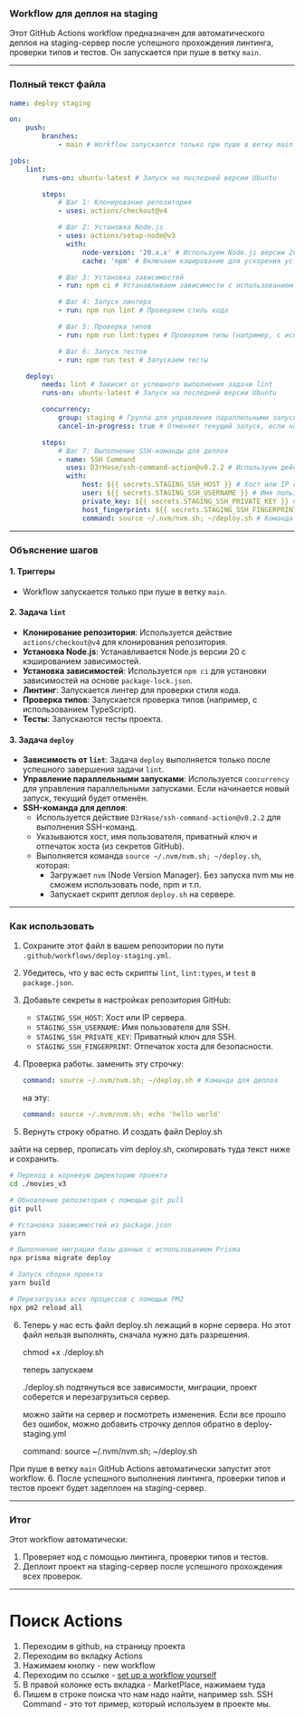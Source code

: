 ### **Workflow для деплоя на staging**

Этот GitHub Actions workflow предназначен для автоматического деплоя на staging-сервер после успешного прохождения линтинга, проверки типов и тестов. Он запускается при пуше в ветку `main`.

---

### **Полный текст файла**

```yaml
name: deploy staging

on:
    push:
        branches:
            - main # Workflow запускается только при пуше в ветку main

jobs:
    lint:
        runs-on: ubuntu-latest # Запуск на последней версии Ubuntu

        steps:
            # Шаг 1: Клонирование репозитория
            - uses: actions/checkout@v4

            # Шаг 2: Установка Node.js
            - uses: actions/setup-node@v3
              with:
                  node-version: '20.x.x' # Используем Node.js версии 20
                  cache: 'npm' # Включаем кэширование для ускорения установки зависимостей

            # Шаг 3: Установка зависимостей
            - run: npm ci # Устанавливаем зависимости с использованием package-lock.json

            # Шаг 4: Запуск линтера
            - run: npm run lint # Проверяем стиль кода

            # Шаг 5: Проверка типов
            - run: npm run lint:types # Проверяем типы (например, с использованием TypeScript)

            # Шаг 6: Запуск тестов
            - run: npm run test # Запускаем тесты

    deploy:
        needs: lint # Зависит от успешного выполнения задачи lint
        runs-on: ubuntu-latest # Запуск на последней версии Ubuntu

        concurrency:
            group: staging # Группа для управления параллельными запусками
            cancel-in-progress: true # Отменяет текущий запуск, если начинается новый

        steps:
            # Шаг 7: Выполнение SSH-команды для деплоя
            - name: SSH Command
              uses: D3rHase/ssh-command-action@v0.2.2 # Используем действие для выполнения SSH-команд
              with:
                  host: ${{ secrets.STAGING_SSH_HOST }} # Хост или IP сервера
                  user: ${{ secrets.STAGING_SSH_USERNAME }} # Имя пользователя для SSH
                  private_key: ${{ secrets.STAGING_SSH_PRIVATE_KEY }} # Приватный ключ для SSH
                  host_fingerprint: ${{ secrets.STAGING_SSH_FINGERPRINT }} # Отпечаток хоста для безопасности
                  command: source ~/.nvm/nvm.sh; ~/deploy.sh # Команда для деплоя
```

---

### **Объяснение шагов**

#### **1. Триггеры**

- Workflow запускается только при пуше в ветку `main`.

#### **2. Задача `lint`**

- **Клонирование репозитория**: Используется действие `actions/checkout@v4` для клонирования репозитория.
- **Установка Node.js**: Устанавливается Node.js версии 20 с кэшированием зависимостей.
- **Установка зависимостей**: Используется `npm ci` для установки зависимостей на основе `package-lock.json`.
- **Линтинг**: Запускается линтер для проверки стиля кода.
- **Проверка типов**: Запускается проверка типов (например, с использованием TypeScript).
- **Тесты**: Запускаются тесты проекта.

#### **3. Задача `deploy`**

- **Зависимость от `lint`**: Задача `deploy` выполняется только после успешного завершения задачи `lint`.
- **Управление параллельными запусками**: Используется `concurrency` для управления параллельными запусками. Если начинается новый запуск, текущий будет отменён.
- **SSH-команда для деплоя**:
    - Используется действие `D3rHase/ssh-command-action@v0.2.2` для выполнения SSH-команд.
    - Указываются хост, имя пользователя, приватный ключ и отпечаток хоста (из секретов GitHub).
    - Выполняется команда `source ~/.nvm/nvm.sh; ~/deploy.sh`, которая:
        - Загружает `nvm` (Node Version Manager). Без запуска nvm мы не сможем использовать node, npm и т.п.
        - Запускает скрипт деплоя `deploy.sh` на сервере.

---

### **Как использовать**

1. Сохраните этот файл в вашем репозитории по пути `.github/workflows/deploy-staging.yml`.
2. Убедитесь, что у вас есть скрипты `lint`, `lint:types`, и `test` в `package.json`.
3. Добавьте секреты в настройках репозитория GitHub:
    - `STAGING_SSH_HOST`: Хост или IP сервера.
    - `STAGING_SSH_USERNAME`: Имя пользователя для SSH.
    - `STAGING_SSH_PRIVATE_KEY`: Приватный ключ для SSH.
    - `STAGING_SSH_FINGERPRINT`: Отпечаток хоста для безопасности.
4. Проверка работы.
   заменить эту строчку:

    ```yml
    command: source ~/.nvm/nvm.sh; ~/deploy.sh # Команда для деплоя
    ```

    на эту:

    ```yml
    command: source ~/.nvm/nvm.sh; echo 'hello world'
    ```

5. Вернуть строку обратно. И создать файл Deploy.sh

зайти на сервер, прописать vim deploy.sh, скопировать туда текст ниже и сохранить.

```sh
# Переход в корневую директорию проекта
cd ./movies_v3

# Обновление репозитория с помощью git pull
git pull

# Установка зависимостей из package.json
yarn

# Выполнение миграции базы данных с использованием Prisma
npx prisma migrate deploy

# Запуск сборки проекта
yarn build

# Перезагрузка всех процессов с помощью PM2
npx pm2 reload all

```

6. Теперь у нас есть файл deploy.sh лежащий в корне сервера. Но этот файл нельзя выполнять, сначала нужно
   дать разрешения.

    chmod +x ./deploy.sh

    теперь запускаем

    ./deploy.sh
    подтянуться все зависимости, миграции, проект соберется и перезагрузиться сервер.

    можно зайти на сервер и посмотреть изменения. Если все прошло без ошибок, можно добавить строчку деплоя
    обратно в deploy-staging.yml

    command: source ~/.nvm/nvm.sh; ~/deploy.sh

При пуше в ветку `main` GitHub Actions автоматически запустит этот workflow. 6. После успешного выполнения линтинга, проверки типов и тестов проект будет задеплоен на staging-сервер.

---

### **Итог**

Этот workflow автоматически:

1. Проверяет код с помощью линтинга, проверки типов и тестов.
2. Деплоит проект на staging-сервер после успешного прохождения всех проверок.

---

# Поиск Actions

1. Переходим в github, на страницу проекта
2. Переходим во вкладку Actions
3. Нажимаем кнопку - new workflow
4. Переходим по ссылке - [set up a workflow yourself](https://github.com/Pryadkin/movies_v3/new/main?filename=.github%2Fworkflows%2Fmain.yml&workflow_template=blank)
5. В правой колонке есть вкладка - MarketPlace, нажимаем туда
6. Пишем в строке поиска что нам надо найти, например ssh.
   SSH Command - это тот пример, который используем в проекте мы.

